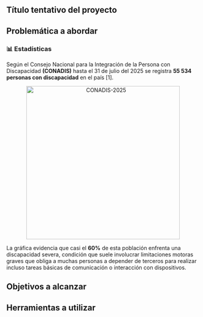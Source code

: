 ## Título tentativo del proyecto



## Problemática a abordar

### 📊 Estadísticas
Según el Consejo Nacional para la Integración de la Persona con Discapacidad **(CONADIS)** hasta el 31 de julio del 2025 se registra **55 534 personas con discapacidad** en el país [1].

<p align="center">
  <img src="../Repositorio-Imágenes/CONADIS_2025.png" alt="CONADIS-2025" width="400"> 
</p>

La gráfica evidencia que casi el **60%** de esta población enfrenta una discapacidad severa, condición que suele involucrar limitaciones motoras graves que obliga a muchas personas a depender de terceros para realizar incluso tareas básicas de comunicación o interacción con dispositivos.



## Objetivos a alcanzar
## Herramientas a utilizar